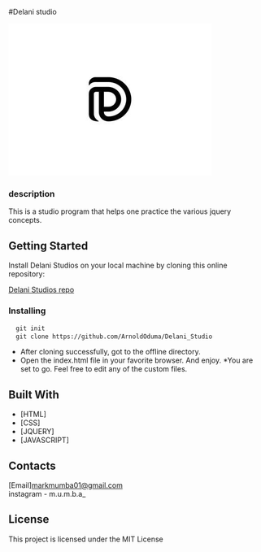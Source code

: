 #Delani studio








![delani studio logo](./assets/logo/oo.jpg)
### description
This is a studio program that helps one practice the various jquery concepts.
## Getting Started

Install Delani Studios on your local machine by cloning this online repository:

[Delani Studios repo](https://github.com/ArnoldOduma/Delani_Studio)
### Installing
```
  git init 
  git clone https://github.com/ArnoldOduma/Delani_Studio
```
* After cloning successfully, got to the offline directory.
* Open the index.html file in your favorite browser. And enjoy.
*You are set to go. Feel free to edit any of the custom files.
## Built With

* [HTML]
* [CSS]
* [JQUERY]
* [JAVASCRIPT]
## Contacts

[Email]markmumba01@gmail.com <br>
instagram - m.u.m.b.a_
## License

This project is licensed under the MIT License 


